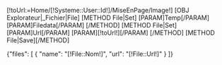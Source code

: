 [!toUrl:=Home/[!Systeme::User::Id!]/MiseEnPage/Image!]
[OBJ Explorateur|_Fichier|File]
[METHOD File|Set]
	[PARAM]Temp[/PARAM]
	[PARAM]Filedata[/PARAM]
[/METHOD]
[METHOD File|Set]
	[PARAM]Url[/PARAM]
	[PARAM][!toUrl!][/PARAM]
[/METHOD]
[METHOD File|Save][/METHOD]

{"files": [
  {
    "name": "[!File::Nom!]",
    "url": "[!File::Url!]"
  }
]}
